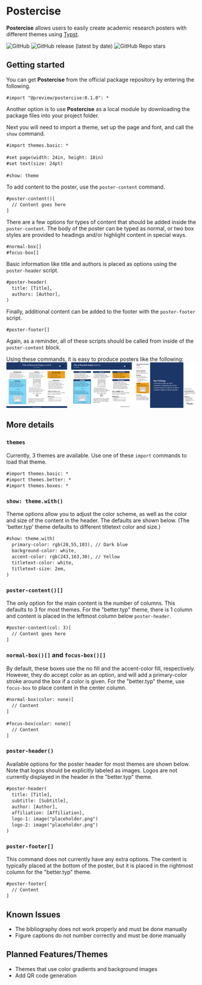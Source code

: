 # Postercise

**Postercise** allows users to easily create academic research posters with different themes using [Typst](https://typst.app).

![GitHub](https://img.shields.io/github/license/dangh3014/postercise)
![GitHub release (latest by date)](https://img.shields.io/github/v/release/dangh3014/postercise)
![GitHub Repo stars](https://img.shields.io/github/stars/dangh3014/postercise)


## Getting started

You can get **Postercise** from the official package repository by entering the following.
```typ
#import "@preview/postercise:0.1.0": *
```

Another option is to use **Postercise** as a local module by downloading the package files into your project folder.

Next you will need to import a theme, set up the page and font, and call the `show` command.
```typ
#import themes.basic: *

#set page(width: 24in, height: 18in)
#set text(size: 24pt)

#show: theme
```

To add content to the poster, use the `poster-content` command.

```typ
#poster-content()[
  // Content goes here
]
```

There are a few options for types of content that should be added inside the `poster-content`. The body of the poster can be typed as normal, or two box styles are provided to headings and/or highlight content in special ways.

```typ
#normal-box[]
#focus-box[]
```

Basic information like title and authors is placed as options using the `poster-header` script.

```typ
#poster-header(
  title: [Title],
  authors: [Author],
)
```


Finally, additional content can be added to the footer with the `poster-footer` script.
```typ
#poster-footer[]
```

Again, as a reminder, all of these scripts should be called from inside of the `poster-content` block.

Using these commands, it is easy to produce posters like the following:
![Examples](https://github.com/dangh3014/postercise/blob/main/examples/postercise-examples.png)

## More details
### `themes`
Currently, 3 themes are available. Use one of these `import` commands to load that theme.
```typ
#import themes.basic: *
#import themes.better: *
#import themes.boxes: *
```

### `show: theme.with()`
Theme options allow you to adjust the color scheme, as well as the color and size of the content in the header. The defaults are shown below. (The 'better.typ' theme defaults to different titletext color and size.)
```typ
#show: theme.with(
  primary-color: rgb(28,55,103), // Dark blue
  background-color: white,
  accent-color: rgb(243,163,30), // Yellow
  titletext-color: white,
  titletext-size: 2em,
)
```

### `poster-content()[]`
The only option for the main content is the number of columns. This defaults to 3 for most themes. For the "better.typ" theme, there is 1 column and content is placed in the leftmost column below `poster-header`.
```typ
#poster-content(col: 3)[
  // Content goes here
]
```

### `normal-box()[]` and `focus-box()[]`
By default, these boxes use the no fill and the accent-color fill, respectively. However, they do accept color as an option, and will add a primary-color stroke around the box if a color is given. For the "better.typ" theme, use `focus-box` to place content in the center column.
```typ
#normal-box(color: none)[
  // Content
]

#focus-box(color: none)[
  // Content
]
```


### `poster-header()`
Available options for the poster header for most themes are shown below. Note that logos should be explicitly labeled as images. Logos are not currently displayed in the header in the "better.typ" theme.
```typ
#poster-header(
  title: [Title],
  subtitle: [Subtitle],
  author: [Author],
  affiliation: [Affiliation],
  logo-1: image("placeholder.png")
  logo-2: image("placeholder.png") 
)
```

### `poster-footer[]`
This command does not currently have any extra options. The content is typically placed at the bottom of the poster, but it is placed in the rightmost column for the "better.typ" theme.
```typ
#poster-footer[
  // Content
]
```

## Known Issues
- The bibliography does not work properly and must be done manually
- Figure captions do not number correctly and must be done manually

## Planned Features/Themes
- Themes that use color gradients and background images
- Add QR code generation

